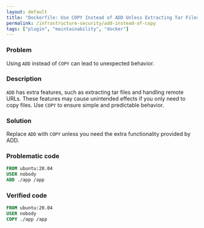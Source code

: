 ```yaml
---
layout: default
title: "Dockerfile: Use COPY Instead of ADD Unless Extracting Tar Files"
permalink: /infrastructure-security/add-instead-of-copy
tags: ["plugin", "maintainability", "docker"]
---
```


### Problem
Using `ADD` instead of `COPY` can lead to unexpected behavior.

### Description
`ADD` has extra features, such as extracting tar files and handling remote URLs. These features may cause unintended effects if you only need to copy files. Use `COPY` to ensure simple and predictable behavior.

### Solution
Replace `ADD` with `COPY` unless you need the extra functionality provided by ADD.

### Problematic code
```dockerfile
FROM ubuntu:20.04
USER nobody
ADD ./app /app
```

### Verified code
```dockerfile
FROM ubuntu:20.04
USER nobody
COPY ./app /app
```